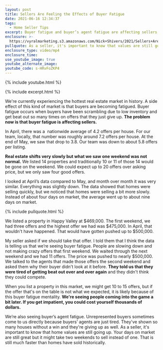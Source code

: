 ```yaml
---
layout: post
title: Sellers Are Feeling the Effects of Buyer Fatigue
date: 2021-06-16 12:34:37
tags:
  - Home Seller Tips
excerpt: Buyer fatigue and buyer’s agent fatigue are affecting sellers.
enclosure: >-
  https://vyralmarketing.s3.amazonaws.com/Nick+Shivers/2021/Sellers+Are+Feeling+the+Effects+of+Buyer+Fatigue.mp4
pullquote: As a seller, it's important to know that values are still going up.
enclosure_type: video/mp4
enclosure_time:
use_youtube_image: true
youtube_alternate_image:
youtube_code: s-HRvFoZKP4
---
```

{% include youtube.html %}

{% include excerpt.html %}

We're currently experiencing the hottest real estate market in history. A side effect of this kind of market is that buyers are becoming fatigued. Buyer fatigue occurs when buyers have been scrambling due to low inventory and get beat out so many times on offers that they just give up. **The problem now is that buyer fatigue is affecting sellers.**

In April, there was a&nbsp; nationwide average of 4.2 offers per house. For our team, locally, that number was roughly around 7.2 offers per house. At the end of May, we saw that drop to 3.8. Our team was down to about 5.8 offers per listing.

**Real estate shifts very slowly but what we saw one weekend was not normal.** We listed 14 properties and traditionally 10 or 11 of those 14 would be gone on the weekend. We could expect up to 20 offers over asking price, but we only saw four good offers.

I looked at April’s data compared to May, and month over month it was very similar. Everything was slightly down. The data showed that homes were selling quickly, but we noticed that homes were selling a bit more slowly. Instead of about four days on market, the average went up to about nine days on market.

{% include pullquote.html %}

We listed a property in Happy Valley at $469,000. The first weekend, we had three offers and the highest offer we had was $475,000. In April, that wouldn't have happened. That would have gotten pushed up to $500,000.&nbsp;

My seller asked if we should take that offer. I told them that I think the data is telling us that we’re seeing buyer fatigue. People are slowing down and not making crazy offers that first weekend. We waited through the next weekend and we had 11 offers. The price was pushed to nearly $500,000. We talked to the agents that made those offers the second weekend and asked them why their buyer didn't look at it before. **They told us that they were tired of getting beat out over and over again** and they didn't think they could compete.

When you list a property in this market, we might get 10 to 15 offers, but if the offer that's on the table is not what we expected, it is likely because of this buyer fatigue mentality. **We're seeing people coming into the game a bit later. If you get impatient, you could cost yourself thousands of dollars.**

We’re also seeing buyer’s agent fatigue. Unrepresented buyers sometimes come to us directly because buyers’ agents are just tired. They've shown so many houses without a win and they're giving up as well. As a seller, it's important to know that home values are still going up. Your days on market are still great but it might take two weekends to sell instead of one. That is still much faster than homes have sold historically.
